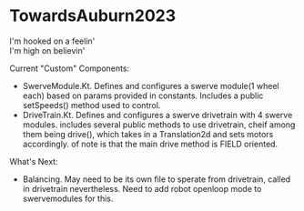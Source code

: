 # TowardsAuburn2023
I'm hooked on a feelin'  
I'm high on believin'  

Current "Custom" Components:  
- SwerveModule.Kt. Defines and configures a swerve module(1 wheel each) based on params provided in constants. Includes a public setSpeeds() method used to control.  
- DriveTrain.Kt. Defines and configures a swerve drivetrain with 4 swerve modules. includes several public methods to use drivetrain, cheif among them being drive(), which takes in a Translation2d and sets motors accordingly. of note is that the main drive method is FIELD oriented.    

What's Next:  
- Balancing. May need to be its own file to sperate from drivetrain, called in drivetrain nevertheless. Need to add robot openloop mode to swervemodules for this.  
